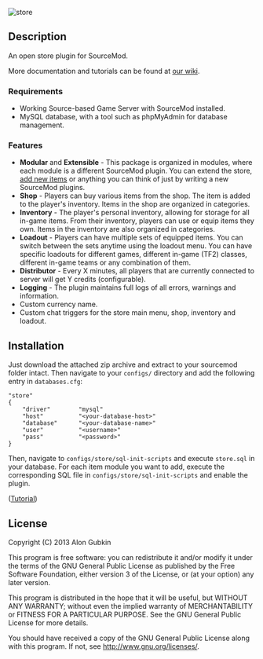 ![store](http://alongubkin.github.com/store/logo.png "store")

## Description
An open store plugin for SourceMod. 

More documentation and tutorials can be found at [our wiki](https://github.com/alongubkin/store/wiki).

### Requirements

* Working Source-based Game Server with SourceMod installed.
* MySQL database, with a tool such as phpMyAdmin for database management. 

### Features

* **Modular** and **Extensible** - This package is organized in modules, where each module is a different SourceMod plugin. You can extend the store, [add new items](https://github.com/alongubkin/store/wiki/Creating-items-for-Store) or anything you can think of just by writing a new SourceMod plugins.
* **Shop** - Players can buy various items from the shop. The item is added to the player's inventory. Items in the shop are organized in categories.
* **Inventory** - The player's personal inventory, allowing for storage for all in-game items. From their inventory, players can use or equip items they own. Items in the inventory are also organized in categories.
* **Loadout** - Players can have multiple sets of equipped items. You can switch between the sets anytime using the loadout menu. You can have specific loadouts for different games, different in-game (TF2) classes, different in-game teams or any combination of them.
* **Distributor** - Every X minutes, all players that are currently connected to server will get Y credits (configurable).
* **Logging** - The plugin maintains full logs of all errors, warnings and information.
* Custom currency name.
* Custom chat triggers for the store main menu, shop, inventory and loadout.

## Installation

Just download the attached zip archive and extract to your sourcemod folder intact. Then navigate to your `configs/` directory and add the following entry in `databases.cfg`:
    
    "store"
    {
        "driver"        "mysql"
        "host"          "<your-database-host>"
        "database"		"<your-database-name>"
        "user"		    "<username>"
        "pass"		    "<password>"
    }
    
Then, navigate to `configs/store/sql-init-scripts` and execute `store.sql` in your database. For each item module you want to add, execute the corresponding SQL file in `configs/store/sql-init-scripts` and enable the plugin.

([Tutorial](https://github.com/alongubkin/store/wiki/Installing-Store))
## License

Copyright (C) 2013  Alon Gubkin

This program is free software: you can redistribute it and/or modify
it under the terms of the GNU General Public License as published by
the Free Software Foundation, either version 3 of the License, or
(at your option) any later version.

This program is distributed in the hope that it will be useful,
but WITHOUT ANY WARRANTY; without even the implied warranty of
MERCHANTABILITY or FITNESS FOR A PARTICULAR PURPOSE.  See the
GNU General Public License for more details.

You should have received a copy of the GNU General Public License
along with this program.  If not, see <http://www.gnu.org/licenses/>.
